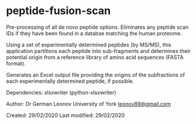 # peptide-fusion-scan
Pre-processing of all de novo peptide options. Eliminates any peptide scan IDs
if they have been found in a databse matching the human proteome.

Using a set of experimentally determined peptides (by MS/MS), this application
partitions each peptide into sub-fragments and determines their potential
origin from a reference library of amino acid sequences (FASTA format).

Generates an Excel output file providing the origins of the subfractions of
each experimentally determined peptide, if possible.


Dependencies:   xlsxwriter  (python-xlsxwriter)

Author:         Dr German Leonov
                University of York
                leonov89@gmail.com
                
Created:        29/02/2020
Last modified:  29/02/2020
